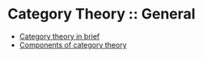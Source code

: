 # Category Theory :: General

- [Category theory in brief](./category-theory-brief.md)
- [Components of category theory](./category-theory-components.md)
